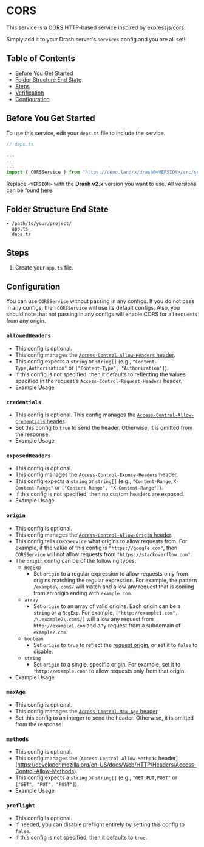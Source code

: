 # CORS

This service is a [CORS](https://developer.mozilla.org/en-US/docs/Web/HTTP/CORS)
HTTP-based service inspired by
[expressjs/cors](https://expressjs.com/en/resources/middleware/cors.html).

Simply add it to your Drash server's `services` config and you are all set!

## Table of Contents

- [Before You Get Started](#before-you-get-started)
- [Folder Structure End State](#folder-structure-end-state)
- [Steps](#configuration)
- [Verification](#verification)
- [Configuration](#configuration)

## Before You Get Started

To use this service, edit your `deps.ts` file to include the service.

```typescript
// deps.ts

...
...
...
import { CORSService } from "https://deno.land/x/drash@<VERSION>/src/services/cors/cors.ts";
```

Replace `<VERSION>` with the **Drash v2.x** version you want to use. All versions can be found [here](https://github.com/drashland/drash/releases?q=v2&expanded=true).

## Folder Structure End State

```text
▾ /path/to/your/project/
  app.ts
  deps.ts
```

## Steps

1. Create your `app.ts` file.

## Configuration

You can use `CORSService` without passing in any configs. If you do not pass in
any configs, then `CORSService` will use its default configs. Also, you should
note that not passing in any configs will enable CORS for all requests from any
origin.

### `allowedHeaders`

- This config is optional.
- This config manages the
  [`Access-Control-Allow-Headers` header](https://developer.mozilla.org/en-US/docs/Web/HTTP/Headers/Access-Control-Allow-Headers).
- This config expects a `string` or `string[]` (e.g.,
  `"Content-Type,Authorization"` or `["Content-Type", "Authorization"]`).
- If this config is not specified, then it defaults to reflecting the values
  specified in the request's `Access-Control-Request-Headers` header.
- Example Usage

### `credentials`

- This config is optional. This config manages the
  [`Access-Control-Allow-Credentials`
  header](https://developer.mozilla.org/en-US/docs/Web/HTTP/Headers/Access-Control-Allow-Credentials).
- Set this config to `true` to send the header. Otherwise, it is omitted from
  the response.
- Example Usage

### `exposedHeaders`

- This config is optional.
- This config manages the
  [`Access-Control-Expose-Headers` header](https://developer.mozilla.org/en-US/docs/Web/HTTP/Headers/Access-Control-Expose-Headers).
- This config expects a `string` or `string[]` (e.g.,
  `"Content-Range,X-Content-Range"` or `["Content-Range", "X-Content-Range"]`).
- If this config is not specified, then no custom headers are exposed.
- Example Usage

### `origin`

- This config is optional.
- This config manages the
  [`Access-Control-Allow-Origin` header](https://developer.mozilla.org/en-US/docs/Web/HTTP/Headers/Access-Control-Allow-Origin).
- This config tells `CORSService` what origins to allow requests from. For
  example, if the value of this config is `"https://google.com"`, then
  `CORSService` will not allow requests from `"https://stackoverflow.com"`.
- The `origin` config can be of the following types:
  - `RegExp`
    - Set `origin` to a regular expression to allow requests only from origins
      matching the regular expression. For example, the pattern
      `/example\.com$/` will match and allow any request that is coming from an
      origin ending with `example.com`.
  - `array`
    - Set `origin` to an array of valid origins. Each origin can be a `string`
      or a `RegExp`. For example, `["http://example1.com", /\.example2\.com$/]`
      will allow any request from `http://example1.com` and any request from a
      subdomain of `example2.com`.
  - `boolean`
    - Set `origin` to `true` to reflect the
      [request origin](http://tools.ietf.org/html/draft-abarth-origin-09), or
      set it to `false` to disable.
  - `string`
    - Set `origin` to a single, specific origin. For example, set it to
      `"http://example.com"` to allow requests only from that origin.
- Example Usage

### `maxAge`

- This config is optional.
- This config manages the
  [`Access-Control-Max-Age` header](https://developer.mozilla.org/en-US/docs/Web/HTTP/Headers/Access-Control-Max-Age).
- Set this config to an integer to send the header. Otherwise, it is omitted
  from the response.

### `methods`

- This config is optional.
- This config manages the (`Access-Control-Allow-Methods`
  header](https://developer.mozilla.org/en-US/docs/Web/HTTP/Headers/Access-Control-Allow-Methods).
- This config expects a `string` or `string[]` (e.g., `"GET,PUT,POST"` or
  `["GET", "PUT", "POST"]`).
- Example Usage

### `preflight`

- This config is optional.
- If needed, you can disable preflight entirely by setting this config to
  `false`.
- If this config is not specified, then it defaults to `true`.
